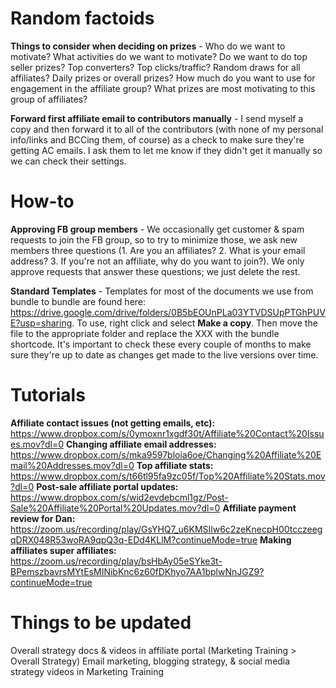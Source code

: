 <!-- TITLE: Affiliate Management Notes -->
<!-- SUBTITLE: Brain dump from Mandi -->

# Random factoids
**Things to consider when deciding on prizes** - Who do we want to motivate? What activities do we want to motivate? Do we want to do top seller prizes? Top converters? Top clicks/traffic? Random draws for all affiliates? Daily prizes or overall prizes? How much do you want to use for engagement in the affiliate group? What prizes are most motivating to this group of affiliates?

**Forward first affiliate email to contributors manually** - I send myself a copy and then forward it to all of the contributors (with none of my personal info/links and BCCing them, of course) as a check to make sure they're getting AC emails. I ask them to let me know if they didn't get it manually so we can check their settings.
# How-to
**Approving FB group members** - We occasionally get customer & spam requests to join the FB group, so to try to minimize those, we ask new members three questions (1. Are you an affiliates? 2. What is your email address? 3. If you're not an affiliate, why do you want to join?). We only approve requests that answer these questions; we just delete the rest.

**Standard Templates** - Templates for most of the documents we use from bundle to bundle are found here: https://drive.google.com/drive/folders/0B5bEOUnPLa03YTVDSUpPTGhPUVE?usp=sharing. To use, right click and select **Make a copy**. Then move the file to the appropriate folder and replace the XXX with the bundle shortcode. It's important to check these every couple of months to make sure they're up to date as changes get made to the live versions over time.

# Tutorials
**Affiliate contact issues (not getting emails, etc):** https://www.dropbox.com/s/0ymoxnr1xgdf30t/Affiliate%20Contact%20Issues.mov?dl=0
**Changing affiliate email addresses:** https://www.dropbox.com/s/mka9597bloia6oe/Changing%20Affiliate%20Email%20Addresses.mov?dl=0
**Top affiliate stats:** https://www.dropbox.com/s/t66tl95fa9zc05f/Top%20Affiliate%20Stats.mov?dl=0
**Post-sale affiliate portal updates:** https://www.dropbox.com/s/wid2evdebcml1gz/Post-Sale%20Affiliate%20Portal%20Updates.mov?dl=0
**Affiliate payment review for Dan:** https://zoom.us/recording/play/GsYHQ7_u6KMSIlw6c2zeKnecpH00tcczeegqDRX048R53woRA9qpQ3q-EDd4KLlM?continueMode=true
**Making affiliates super affiliates:** https://zoom.us/recording/play/bsHbAy05eSYke3t-BPemszbavrsMYtEsMINibKnc6z60fDKhyo7AA1bplwNnJGZ9?continueMode=true

# Things to be updated
Overall strategy docs & videos in affiliate portal (Marketing Training > Overall Strategy)
Email marketing, blogging strategy, & social media strategy videos in Marketing Training
